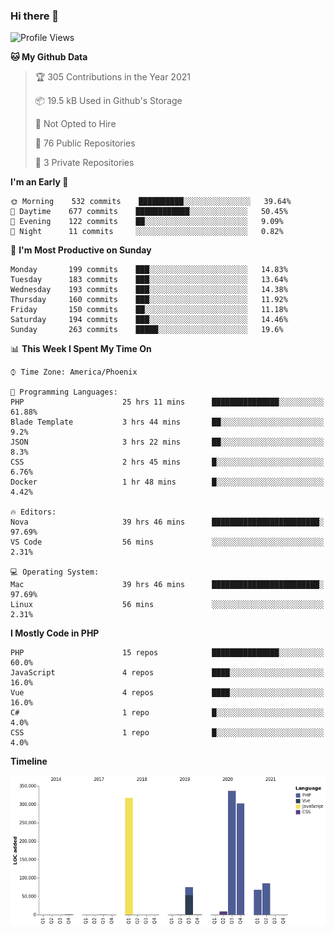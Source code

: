 ### Hi there 👋

<!--START_SECTION:waka-->
![Profile Views](http://img.shields.io/badge/Profile%20Views-0-blue)

**🐱 My Github Data** 

> 🏆 305 Contributions in the Year 2021
 > 
> 📦 19.5 kB Used in Github's Storage 
 > 
> 🚫 Not Opted to Hire
 > 
> 📜 76 Public Repositories 
 > 
> 🔑 3 Private Repositories  
 > 
**I'm an Early 🐤** 

```text
🌞 Morning    532 commits    ██████████░░░░░░░░░░░░░░░   39.64% 
🌆 Daytime    677 commits    ████████████░░░░░░░░░░░░░   50.45% 
🌃 Evening    122 commits    ██░░░░░░░░░░░░░░░░░░░░░░░   9.09% 
🌙 Night      11 commits     ░░░░░░░░░░░░░░░░░░░░░░░░░   0.82%

```
📅 **I'm Most Productive on Sunday** 

```text
Monday       199 commits    ███░░░░░░░░░░░░░░░░░░░░░░   14.83% 
Tuesday      183 commits    ███░░░░░░░░░░░░░░░░░░░░░░   13.64% 
Wednesday    193 commits    ███░░░░░░░░░░░░░░░░░░░░░░   14.38% 
Thursday     160 commits    ███░░░░░░░░░░░░░░░░░░░░░░   11.92% 
Friday       150 commits    ██░░░░░░░░░░░░░░░░░░░░░░░   11.18% 
Saturday     194 commits    ███░░░░░░░░░░░░░░░░░░░░░░   14.46% 
Sunday       263 commits    █████░░░░░░░░░░░░░░░░░░░░   19.6%

```


📊 **This Week I Spent My Time On** 

```text
⌚︎ Time Zone: America/Phoenix

💬 Programming Languages: 
PHP                      25 hrs 11 mins      ███████████████░░░░░░░░░░   61.88% 
Blade Template           3 hrs 44 mins       ██░░░░░░░░░░░░░░░░░░░░░░░   9.2% 
JSON                     3 hrs 22 mins       ██░░░░░░░░░░░░░░░░░░░░░░░   8.3% 
CSS                      2 hrs 45 mins       █░░░░░░░░░░░░░░░░░░░░░░░░   6.76% 
Docker                   1 hr 48 mins        █░░░░░░░░░░░░░░░░░░░░░░░░   4.42%

🔥 Editors: 
Nova                     39 hrs 46 mins      ████████████████████████░   97.69% 
VS Code                  56 mins             ░░░░░░░░░░░░░░░░░░░░░░░░░   2.31%

💻 Operating System: 
Mac                      39 hrs 46 mins      ████████████████████████░   97.69% 
Linux                    56 mins             ░░░░░░░░░░░░░░░░░░░░░░░░░   2.31%

```

**I Mostly Code in PHP** 

```text
PHP                      15 repos            ███████████████░░░░░░░░░░   60.0% 
JavaScript               4 repos             ████░░░░░░░░░░░░░░░░░░░░░   16.0% 
Vue                      4 repos             ████░░░░░░░░░░░░░░░░░░░░░   16.0% 
C#                       1 repo              █░░░░░░░░░░░░░░░░░░░░░░░░   4.0% 
CSS                      1 repo              █░░░░░░░░░░░░░░░░░░░░░░░░   4.0%

```


**Timeline**

![Chart not found](https://raw.githubusercontent.com/mikebronner/mikebronner/master/charts/bar_graph.png) 


<!--END_SECTION:waka-->

<!--
**mikebronner/mikebronner** is a ✨ _special_ ✨ repository because its `README.md` (this file) appears on your GitHub profile.

Here are some ideas to get you started:

- 🔭 I’m currently working on ...
- 🌱 I’m currently learning ...
- 👯 I’m looking to collaborate on ...
- 🤔 I’m looking for help with ...
- 💬 Ask me about ...
- 📫 How to reach me: ...
- 😄 Pronouns: ...
- ⚡ Fun fact: ...
-->
